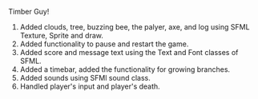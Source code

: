 Timber Guy!

1. Added clouds, tree, buzzing bee, the palyer, axe, and log using SFML Texture, Sprite and draw.<br>
2. Added functionality to pause and restart the game. <br>
3. Added score and message text using the Text and Font classes of SFML.<br>
4. Added a timebar, added the functionality for growing branches.<br>
5. Added sounds using SFMl sound class.<br>
6. Handled player's input and player's death.
